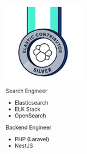 <img src="https://raw.githubusercontent.com/getsolaris/getsolaris/refs/heads/main/badge.webp" width="200px">

Search Engineer
- Elasticsearch
- ELK Stack
- OpenSearch

Backend Engineer
- PHP (Laravel)
- NestJS
